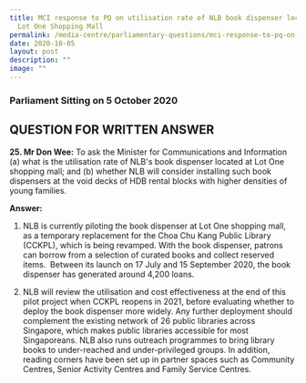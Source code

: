 ```yaml
---
title: MCI response to PQ on utilisation rate of NLB book dispenser located at
  Lot One Shopping Mall
permalink: /media-centre/parliamentary-questions/mci-response-to-pq-on-nlb-book-dispenser/
date: 2020-10-05
layout: post
description: ""
image: ""
---
```

### Parliament Sitting on 5 October 2020 

QUESTION FOR WRITTEN ANSWER
---------------------------

**25. Mr Don Wee:** To ask the Minister for Communications and Information (a) what is the utilisation rate of NLB's book dispenser located at Lot One shopping mall; and (b) whether NLB will consider installing such book dispensers at the void decks of HDB rental blocks with higher densities of young families.  
  
**Answer:**  
  
1. NLB is currently piloting the book dispenser at Lot One shopping mall, as a temporary replacement for the Choa Chu Kang Public Library (CCKPL), which is being revamped. With the book dispenser, patrons can borrow from a selection of curated books and collect reserved items.  Between its launch on 17 July and 15 September 2020, the book dispenser has generated around 4,200 loans.   
  
2. NLB will review the utilisation and cost effectiveness at the end of this pilot project when CCKPL reopens in 2021, before evaluating whether to deploy the book dispenser more widely. Any further deployment should complement the existing network of 26 public libraries across Singapore, which makes public libraries accessible for most Singaporeans. NLB also runs outreach programmes to bring library books to under-reached and under-privileged groups. In addition, reading corners have been set up in partner spaces such as Community Centres, Senior Activity Centres and Family Service Centres.